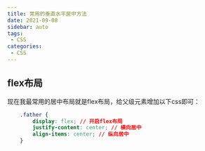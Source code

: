 ```yaml
---
title: 常用的垂直水平居中方法
date: 2021-09-08
sidebar: auto
tags: 
 - CSS
categories:
 - CSS
---
```


## flex布局  
现在我最常用的居中布局就是flex布局，给父级元素增加以下css即可：
```css
    .father {
        display: flex; // 开启flex布局
        justify-content: center; // 横向居中
        align-items: center; // 纵向居中
    }
```